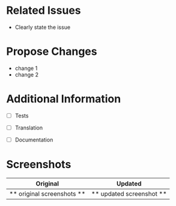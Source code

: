 # Related Issues
- Clearly state the issue


# Propose Changes
- change 1
- change 2


# Additional Information
- [ ] Tests
- [ ] Translation
- [ ] Documentation


# Screenshots

Original                      |        Updated
:----------------------------------------: | :------------------------------------------:
** original screenshots **                 |   ** updated screenshot **
